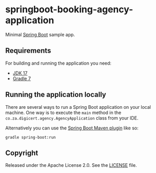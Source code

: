 # springboot-booking-agency-application


Minimal [Spring Boot](http://projects.spring.io/spring-boot/) sample app.

## Requirements

For building and running the application you need:

- [JDK 17](https://www.oracle.com/java/technologies/javase/jdk17-archive-downloads.html)
- [Gradle 7](https://docs.gradle.org/7.3/release-notes.html)

## Running the application locally

There are several ways to run a Spring Boot application on your local machine. One way is to execute the `main` method in the `co.za.digicert.agency.AgencyApplication` class from your IDE.

Alternatively you can use the [Spring Boot Maven plugin](https://docs.spring.io/spring-boot/docs/current/reference/html/build-tool-plugins-maven-plugin.html) like so:

```shell
gradle spring-boot:run
```
## Copyright

Released under the Apache License 2.0. See the [LICENSE](https://github.com/codecentric/springboot-sample-app/blob/master/LICENSE) file.

